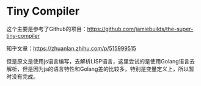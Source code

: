 # Tiny Compiler
这个主要是参考了Github的项目：https://github.com/jamiebuilds/the-super-tiny-compiler

知乎文章：https://zhuanlan.zhihu.com/p/515999515

但是原文是使用js语言编写，去解析LISP语言，这里尝试的是使用Golang语言去解析，但是因为js的语言特性和Golang差的比较多，特别是变量定义上，所以暂时没有完成。

